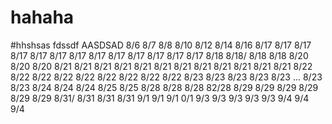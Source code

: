 # hahaha
#hhshsas
fdssdf
AASDSAD
8/6
8/7
8/8
8/10
8/12
8/14
8/16
8/17 8/17 8/17 8/17 8/17 8/17 8/17 8/17 8/17 8/17 8/17 8/17 8/17 
8/18 8/18/ 8/18 8/18
8/20 8/20 8/20
8/21 8/21 8/21 8/21 8/21 8/21 8/21 8/21 8/21 8/21 8/21 8/21
8/22 8/22 8/22 8/22 8/22 8/22 8/22 8/22 8/22
8/23 8/23 8/23 8/23 8/23 ...
8/23 8/23
8/24 8/24 8/24 8/25 8/25
8/28 8/28 8/28 82/28
8/29 8/29 8/29 8/29 8/29 8/29
8/31/ 8/31 8/31 8/31
9/1 9/1 9/1 0/1
9/3 9/3 9/3 9/3 9/3
9/4 9/4 9/4

